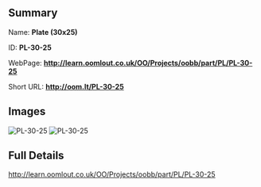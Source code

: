 

## Summary
 
Name: __Plate (30x25)__

ID: __PL-30-25__

WebPage: __http://learn.oomlout.co.uk/OO/Projects/oobb/part/PL/PL-30-25__

Short URL: __http://oom.lt/PL-30-25__


## Images
![PL-30-25](http://oomlout.com/oobb-gen/parts/PL/PL-30-25/PL-30-25_01_420.jpg)
![PL-30-25](http://oomlout.com/oobb-gen/parts/PL/PL-30-25/PL-30-25_420.png)




## Full Details

 http://learn.oomlout.co.uk/OO/Projects/oobb/part/PL/PL-30-25

